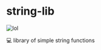# string-lib

![lol](https://www.svgrepo.com/show/377750/gnome-mime-text-x-asm.svg)


💻 library of simple string functions
